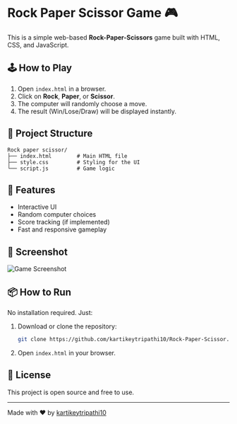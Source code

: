 # Rock Paper Scissor Game 🎮

This is a simple web-based **Rock-Paper-Scissors** game built with HTML, CSS, and JavaScript.

## 🕹️ How to Play

1. Open `index.html` in a browser.
2. Click on **Rock**, **Paper**, or **Scissor**.
3. The computer will randomly choose a move.
4. The result (Win/Lose/Draw) will be displayed instantly.

## 📁 Project Structure

```
Rock paper scissor/
├── index.html        # Main HTML file
├── style.css         # Styling for the UI
└── script.js         # Game logic
```

## 🚀 Features

- Interactive UI
- Random computer choices
- Score tracking (if implemented)
- Fast and responsive gameplay

## 📸 Screenshot

![Game Screenshot](image/screenshot.png)

## 📦 How to Run

No installation required. Just:

1. Download or clone the repository:
   ```bash
   git clone https://github.com/kartikeytripathi10/Rock-Paper-Scissor.git
   ```
2. Open `index.html` in your browser.

## 📜 License

This project is open source and free to use.

---

Made with ❤️ by [kartikeytripathi10](https://github.com/kartikeytripathi10)
